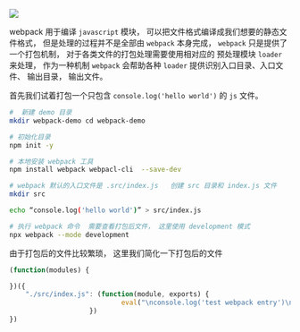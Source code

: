 ![](https://user-gold-cdn.xitu.io/2019/4/22/16a45a59af733873?w=2352&h=966&f=jpeg&s=109384)

webpack 用于编译 `javascript` 模块， 可以把文件格式编译成我们想要的静态文件格式， 但是处理的过程并不是全部由 `webpack` 本身完成， `webpack` 只是提供了一个打包机制， 对于各类文件的打包处理需要使用相对应的 预处理模块 `loader` 来处理， 作为一种机制 `webpack` 会帮助各种 `loader` 提供识别入口目录、入口文件、 输出目录， 输出文件。 

首先我们试着打包一个只包含 `console.log('hello world')` 的 `js` 文件。

```bash
#  新建 demo 目录
mkdir webpack-demo cd webpack-demo

# 初始化目录
npm init -y

# 本地安装 webpack 工具
npm install webpack webpacl-cli  --save-dev

# webpack 默认的入口文件是 .src/index.js   创建 src 目录和 index.js 文件
mkdir src

echo “console.log('hello world')” > src/index.js

# 执行 webpack 命令  需要查看打包后文件， 这里使用 development 模式 
npx webpack --mode development

```

由于打包后的文件比较繁琐， 这里我们简化一下打包后的文件

```js
(function(modules) {

})({
    "./src/index.js": (function(module, exports) {
                            eval("\nconsole.log('test webpack entry')\n\n\n//# sourceURL=webpack:///./src/index.js?");
                    })
})

```